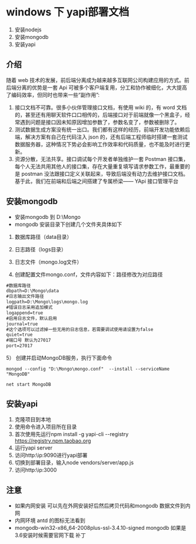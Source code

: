 # windows 下 yapi部署文档

1) 安装nodejs
2) 安装mongodb
3) 安装yapi

## 介绍

随着 web 技术的发展，前后端分离成为越来越多互联网公司构建应用的方式。前后端分离的优势是一套 Api 可被多个客户端复用，分工和协作被细化，大大提高了编码效率，但同时也带来一些“副作用”:

1) 接口文档不可靠。很多小伙伴管理接口文档，有使用 wiki 的，有 word 文档的，甚至还有用聊天软件口口相传的，后端接口对于前端就像一个黑盒子，经常遇到问题是接口因未知原因增加参数了，参数名变了，参数被删除了。
2) 测试数据生成方案没有统一出口。我们都有这样的经历，前端开发功能依赖后端，解决方案有自己在代码注入 json 的，还有后端工程师临时搭建一套测试数据服务器，这种情况下势必会影响工作效率和代码质量，也不能及时进行更新。
3) 资源分散，无法共享。接口调试每个开发者单独维护一套 Postman 接口集，每个人无法共用其他人的接口集，存在大量重复填写请求参数工作，最重要的是 postman 没法跟接口定义关联起来，导致后端没有动力去维护接口文档。 基于此，我们在前端和后端之间搭建了专属桥梁—— YApi 接口管理平台

## 安装mongodb
* 安装mongodb 到 D:\Mongo 
* mongodb 安装目录下创建几个文件夹具体如下

1) 数据库路径（data目录）
2) 日志路径（logs目录）
3) 日志文件（mongo.log文件）

4) 创建配置文件mongo.conf，文件内容如下：路径修改为对应路径

```xml
#数据库路径  
dbpath=D:\Mongo\data  
#日志输出文件路径  
logpath=D:\Mongo\logs\mongo.log  
#错误日志采用追加模式  
logappend=true  
#启用日志文件，默认启用  
journal=true  
#这个选项可以过滤掉一些无用的日志信息，若需要调试使用请设置为false  
quiet=true  
#端口号 默认为27017  
port=27017   


```

5） 创建并启动MongoDB服务，执行下面命令
```shell
mongod --config "D:\Mongo\mongo.conf"  --install --serviceName "MongoDB"
```

```shel
net start MongoDB
```

## 安装yapi

1) 克隆项目到本地
2) 使用命令进入项目所在目录
3) 首次使用先运行npm install -g yapi-cli --registry https://registry.npm.taobao.org
4) 运行yapi server
5) 访问http:\\ip:9090进行yapi部署
6) 切换到部署目录，输入node vendors/server/app.js
7) 访问http:\\ip:3000


## 注意
* 如果内网安装 可以先在外网安装好后然后拷贝代码和mongodb 数据文件到内网
* 内网环境 antd 的图标无法看到
* mongodb-win32-x86_64-2008plus-ssl-3.4.10-signed mongodb 如果是3.6安装时候需要官网下载 补丁


